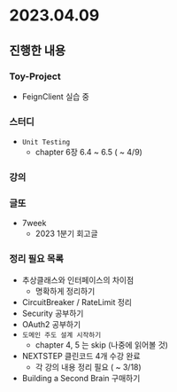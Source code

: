 # 2023.04.09

## 진행한 내용

### Toy-Project

- FeignClient 실습 중

### 스터디

- `Unit Testing`
	- chapter 6장 6.4 ~ 6.5 ( ~ 4/9)

### 강의


### 글또

- 7week
	- 2023 1분기 회고글

### 정리 필요 목록

- 추상클래스와 인터페이스의 차이점
	- 명확하게 정리하기
- CircuitBreaker / RateLimit 정리
- Security 공부하기
- OAuth2 공부하기
- `도메인 주도 설계 시작하기`
	- chapter 4, 5 는 skip (나중에 읽어볼 것)
- NEXTSTEP 클린코드 4개 수강 완료
	- 각 강의 내용 정리 필요 ( ~ 3/18)
- Building a Second Brain 구매하기
